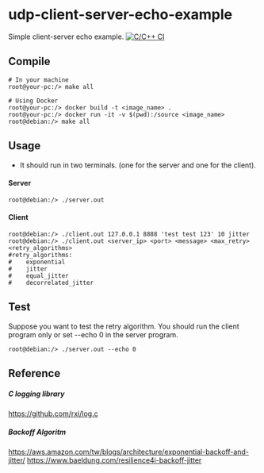 
# udp-client-server-echo-example
Simple client-server echo example.
[![C/C++ CI](https://github.com/yyy110011/udp-client-server-echo-example/actions/workflows/c-cpp.yml/badge.svg?branch=main)](https://github.com/yyy110011/udp-client-server-echo-example/actions/workflows/c-cpp.yml)
## Compile
 
```shell
# In your machine
root@your-pc:/> make all

# Using Docker
root@your-pc:/> docker build -t <image_name> .
root@your-pc:/> docker run -it -v $(pwd):/source <image_name>
root@debian:/> make all
```
## Usage
* It should run in two terminals. (one for the server and one for the client).
#### Server
```shell
root@debian:/> ./server.out
```
#### Client
```shell
root@debian:/> ./client.out 127.0.0.1 8888 'test test 123' 10 jitter
root@debian:/> ./client.out <server_ip> <port> <message> <max_retry> <retry_algorithms>
#retry_algorithms: 
#    exponential
#    jitter
#    equal_jitter
#    decorrelated_jitter
```

## Test
Suppose you want to test the retry algorithm. You should run the client program only or set --echo 0 in the server program.
```shell
root@debian:/> ./server.out --echo 0
```

## Reference 
##### C logging library
https://github.com/rxi/log.c
##### Backoff Algoritm 
https://aws.amazon.com/tw/blogs/architecture/exponential-backoff-and-jitter/
https://www.baeldung.com/resilience4j-backoff-jitter